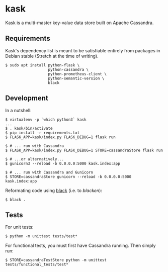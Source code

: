 kask
====
Kask is a multi-master key-value data store built on Apache Cassandra.


Requirements
------------

Kask's dependency list is meant to be satisfiable entirely from
packages in Debian stable (Stretch at the time of writing).

    $ sudo apt install python-flask \
                       python-cassandra \
                       python-prometheus-client \
                       python-semantic-version \
                       black
                       


Development
-----------
In a nutshell:

    $ virtualenv -p `which python3` kask
    ...
    $ . kask/bin/activate
    $ pip install -r requirements.txt
    $ FLASK_APP=kask/index.py FLASK_DEBUG=1 flask run 
    
    $ # ... run with Cassandra
    $ FLASK_APP=kask/index.py FLASK_DEBUG=1 STORE=cassandraStore flask run
    
    $ # ...or alternatively...
    $ gunicorn3 --reload -b 0.0.0.0:5000 kask.index:app
    
    $ # ... run with Cassandra and Gunicorn
    $ STORE=cassandraStore gunicorn --reload -b 0.0.0.0:5000 kask.index:app

    

Reformating code using [black](https://pypi.org/project/black) (i.e. to *blacken*):

    $ black .

Tests
-----------
For unit tests:

    $ python -m unittest tests/test*

For functional tests, you must first have Cassandra running. Then simply run:
    
    $ STORE=cassandraTestStore python -m unittest tests/functional_tests/test*

